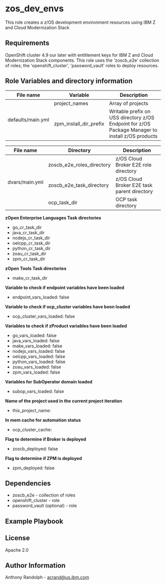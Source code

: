 <!-- #
# Copyright 2023 IBM Inc. All rights reserved
# SPDX-License-Identifier: Apache2.0
# -->
zos_dev_envs
=========

This role creates a z/OS development environment resources using IBM Z and Cloud Modernization Stack

Requirements
------------
OpenShift cluster 4.9 our later with entitlement keys for IBM Z and Cloud Modernization Stack components. This role uses the 'zoscb_e2e' collection of roles; the 'openshift_cluster', 'password_vault' roles to deploy resources.

Role Variables and directory information
--------------

<!-- 
A description of the settable variables for this role should go here, including any variables that are in defaults/main.yml, vars/main.yml, and any variables that can/should be set via parameters to the role. Any variables that are read from other roles and/or the global scope (ie. hostvars, group vars, etc.) should be mentioned here as well. -->

<table>
<thead>
  <tr>
    <th>File name</th>
    <th>Variable</th>
    <th>Description</th>
  </tr>
</thead>
<tbody>
  <tr>
    <td rowspan="2">defaults/main.yml</td>
    <td>project_names</td>
    <td>Array of projects</td>
  </tr>
  <tr><td>zpm_install_dir_prefix</td>
    <td>Writable prefix on USS directory z/OS Endpoint for z/OS Package Manager to install z/OS products</td></tr>
	</tbody>
 	</table>
  </html>
  <table>
  <thead>
  <tr>
    <th>File name</th>
    <th>Directory</th>
    <th>Description</th>
  </tr>
</thead>
<tbody>
  <tr>
    <td rowspan="3">dvars/main.yml</td>
    <td>zoscb_e2e_roles_directory</td>
    <td>z/OS Cloud Broker E2E role directory</td>
  </tr>
  <tr><td>zoscb_e2e_task_directory</td>
    <td>z/OS Cloud Broker E2E task parent directory</td></tr>
  <tr><td>ocp_task_dir</td>
    <td>OCP task directory</td></tr>
	</tbody>
	</table>

<!--   
defaults/main.yml
  - project_names - Array of namespaces
  - zpm_install_dir_prefix - Writable prefix on USS directory z/OS Endpoint for ZPM to install zproducts
  
vars/main.yml

- zoscb_e2e_roles_directory - **ZOS Broker E2E role directory**
- zoscb_e2e_task_directory - **ZOS Broker E2E task parent directory**
- ocp_task_dir - **OCP task directory** -->

**zOpen Enterprise Languages Task directories**
- go_cr_task_dir
- java_cr_task_dir
- nodejs_cr_task_dir
- oelcpp_cr_task_dir
- python_cr_task_dir
- zoau_cr_task_dir
- zpm_cr_task_dir

**zOpen Tools Task directories**
- make_cr_task_dir

**Variable to check if endpoint variables have been loaded**
- endpoint_vars_loaded: false

**Variable to check if ocp_cluster variables have been loaded**
- ocp_cluster_vars_loaded: false

**Variables to check if zProduct variables have been loaded**
- go_vars_loaded: false
- java_vars_loaded: false
- make_vars_loaded: false
- nodejs_vars_loaded: false
- oelcpp_vars_loaded: false
- python_vars_loaded: false
- zoau_vars_loaded: false
- zpm_vars_loaded: false

**Variables for SubOperator domain loaded**
- subop_vars_loaded: false

**Name of the project used in the current project iteration**
- this_project_name:

**In mem cache for automation status**
- ocp_cluster_cache:

**Flag to determine if Broker is deployed**
- zoscb_deployed: false

**Flag to determine if ZPM is deployed**
- zpm_deployed: false


<!-- group_vars:

host_vars: -->


Dependencies
------------
- zoscb_e2e - collection of roles
- openshift_cluster - role
- password_vault (optional) - role

Example Playbook
----------------

License
-------

Apache 2.0

Author Information
------------------

Anthony Randolph - acrand@us.ibm.com
